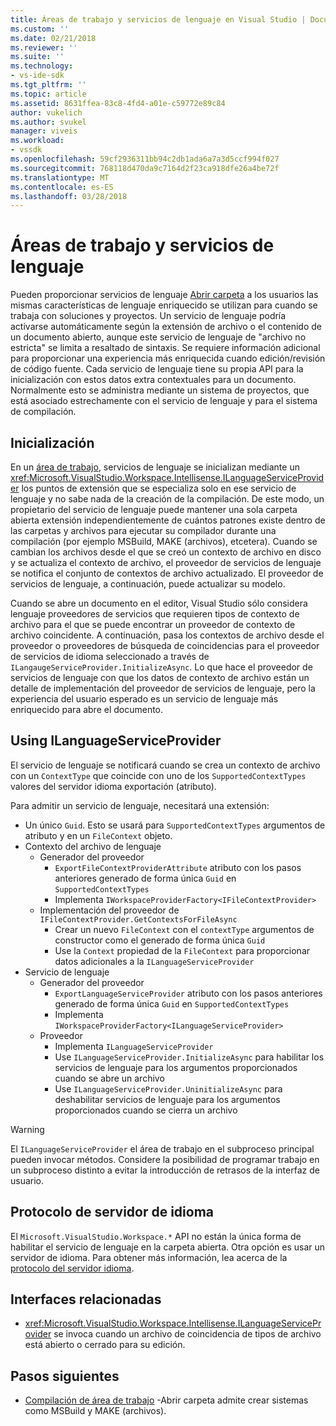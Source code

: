```yaml
---
title: Áreas de trabajo y servicios de lenguaje en Visual Studio | Documentos de Microsoft
ms.custom: ''
ms.date: 02/21/2018
ms.reviewer: ''
ms.suite: ''
ms.technology:
- vs-ide-sdk
ms.tgt_pltfrm: ''
ms.topic: article
ms.assetid: 8631ffea-83c8-4fd4-a01e-c59772e89c84
author: vukelich
ms.author: svukel
manager: viveis
ms.workload:
- vssdk
ms.openlocfilehash: 59cf2936311bb94c2db1ada6a7a3d5ccf994f027
ms.sourcegitcommit: 768118d470da9c7164d2f23ca918dfe26a4be72f
ms.translationtype: MT
ms.contentlocale: es-ES
ms.lasthandoff: 03/28/2018
---
```

# <a name="workspaces-and-language-services"></a>Áreas de trabajo y servicios de lenguaje

Pueden proporcionar servicios de lenguaje [Abrir carpeta](../ide/develop-code-in-visual-studio-without-projects-or-solutions.md) a los usuarios las mismas características de lenguaje enriquecido se utilizan para cuando se trabaja con soluciones y proyectos. Un servicio de lenguaje podría activarse automáticamente según la extensión de archivo o el contenido de un documento abierto, aunque este servicio de lenguaje de "archivo no estricta" se limita a resaltado de sintaxis. Se requiere información adicional para proporcionar una experiencia más enriquecida cuando edición/revisión de código fuente. Cada servicio de lenguaje tiene su propia API para la inicialización con estos datos extra contextuales para un documento. Normalmente esto se administra mediante un sistema de proyectos, que está asociado estrechamente con el servicio de lenguaje y para el sistema de compilación.

## <a name="initialization"></a>Inicialización

En un [área de trabajo](workspaces.md), servicios de lenguaje se inicializan mediante un <xref:Microsoft.VisualStudio.Workspace.Intellisense.ILanguageServiceProvider> los puntos de extensión que se especializa solo en ese servicio de lenguaje y no sabe nada de la creación de la compilación. De este modo, un propietario del servicio de lenguaje puede mantener una sola carpeta abierta extensión independientemente de cuántos patrones existe dentro de las carpetas y archivos para ejecutar su compilador durante una compilación (por ejemplo MSBuild, MAKE (archivos), etcetera). Cuando se cambian los archivos desde el que se creó un contexto de archivo en disco y se actualiza el contexto de archivo, el proveedor de servicios de lenguaje se notifica el conjunto de contextos de archivo actualizado. El proveedor de servicios de lenguaje, a continuación, puede actualizar su modelo.

Cuando se abre un documento en el editor, Visual Studio sólo considera lenguaje proveedores de servicios que requieren tipos de contexto de archivo para el que se puede encontrar un proveedor de contexto de archivo coincidente. A continuación, pasa los contextos de archivo desde el proveedor o proveedores de búsqueda de coincidencias para el proveedor de servicios de idioma seleccionado a través de `ILangaugeServiceProvider.InitializeAsync`. Lo que hace el proveedor de servicios de lenguaje con que los datos de contexto de archivo están un detalle de implementación del proveedor de servicios de lenguaje, pero la experiencia del usuario esperado es un servicio de lenguaje más enriquecido para abre el documento.

## <a name="using-ilanguageserviceprovider"></a>Using ILanguageServiceProvider

El servicio de lenguaje se notificará cuando se crea un contexto de archivo con un `ContextType` que coincide con uno de los `SupportedContextTypes` valores del servidor idioma exportación (atributo).

Para admitir un servicio de lenguaje, necesitará una extensión:

- Un único `Guid`. Esto se usará para `SupportedContextTypes` argumentos de atributo y en un `FileContext` objeto.
- Contexto del archivo de lenguaje
  - Generador del proveedor
    - `ExportFileContextProviderAttribute` atributo con los pasos anteriores generado de forma única `Guid` en `SupportedContextTypes`
    - Implementa `IWorkspaceProviderFactory<IFileContextProvider>`
  - Implementación del proveedor de `IFileContextProvider.GetContextsForFileAsync`
    - Crear un nuevo `FileContext` con el `contextType` argumentos de constructor como el generado de forma única `Guid`
    - Use la `Context` propiedad de la `FileContext` para proporcionar datos adicionales a la `ILanguageServiceProvider`
- Servicio de lenguaje
  - Generador del proveedor
    - `ExportLanguageServiceProvider` atributo con los pasos anteriores generado de forma única `Guid` en `SupportedContextTypes`
    - Implementa `IWorkspaceProviderFactory<ILanguageServiceProvider>`
  - Proveedor
    - Implementa `ILanguageServiceProvider`
    - Use `ILanguageServiceProvider.InitializeAsync` para habilitar los servicios de lenguaje para los argumentos proporcionados cuando se abre un archivo
    - Use `ILanguageServiceProvider.UninitializeAsync` para deshabilitar servicios de lenguaje para los argumentos proporcionados cuando se cierra un archivo

>[!WARNING]
>El `ILanguageServiceProvider` el área de trabajo en el subproceso principal pueden invocar métodos. Considere la posibilidad de programar trabajo en un subproceso distinto a evitar la introducción de retrasos de la interfaz de usuario.

## <a name="language-server-protocol"></a>Protocolo de servidor de idioma

El `Microsoft.VisualStudio.Workspace.*` API no están la única forma de habilitar el servicio de lenguaje en la carpeta abierta. Otra opción es usar un servidor de idioma. Para obtener más información, lea acerca de la [protocolo del servidor idioma](language-server-protocol.md).

## <a name="related-interfaces"></a>Interfaces relacionadas

- <xref:Microsoft.VisualStudio.Workspace.Intellisense.ILanguageServiceProvider> se invoca cuando un archivo de coincidencia de tipos de archivo está abierto o cerrado para su edición.

## <a name="next-steps"></a>Pasos siguientes

* [Compilación de área de trabajo](workspace-build.md) -Abrir carpeta admite crear sistemas como MSBuild y MAKE (archivos). 